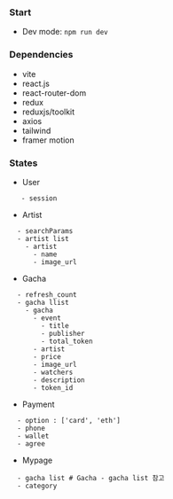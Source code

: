 ### Start

- Dev mode: `npm run dev`

### Dependencies

- vite
- react.js
- react-router-dom
- redux
- reduxjs/toolkit
- axios
- tailwind
- framer motion

### States

- User

```
   - session
```

- Artist

```
  - searchParams
  - artist list
    - artist
      - name
      - image_url
```

- Gacha

```
  - refresh_count
  - gacha llist
    - gacha
      - event
        - title
        - publisher
        - total_token
      - artist
      - price
      - image_url
      - watchers
      - description
      - token_id
```

- Payment

```
  - option : ['card', 'eth']
  - phone
  - wallet
  - agree
```

- Mypage

```
  - gacha list # Gacha - gacha list 참고
  - category
```
